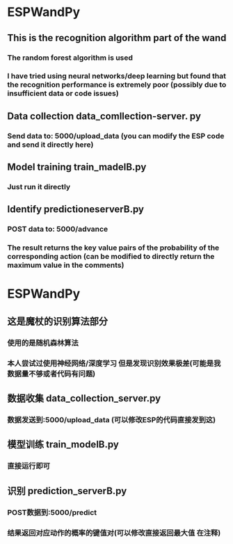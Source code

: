 # ESPWandPy
## This is the recognition algorithm part of the wand
### The random forest algorithm is used
### I have tried using neural networks/deep learning but found that the recognition performance is extremely poor (possibly due to insufficient data or code issues)
###


## Data collection data_comllection-server. py

### Send data to: 5000/upload_data (you can modify the ESP code and send it directly here)

###


## Model training train_madelB.py

### Just run it directly

###


## Identify predictioneserverB.py

### POST data to: 5000/advance

### The result returns the key value pairs of the probability of the corresponding action (can be modified to directly return the maximum value in the comments)

###



# ESPWandPy
## 这是魔杖的识别算法部分
### 使用的是随机森林算法
### 本人尝试过使用神经网络/深度学习 但是发现识别效果极差(可能是我数据量不够或者代码有问题)
###

## 数据收集 data_collection_server.py
### 数据发送到:5000/upload_data (可以修改ESP的代码直接发到这)
###

## 模型训练 train_modelB.py
### 直接运行即可
### 

## 识别 prediction_serverB.py
### POST数据到:5000/predict
### 结果返回对应动作的概率的键值对(可以修改直接返回最大值 在注释)
### 


